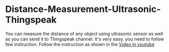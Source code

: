 # Distance-Measurement-Ultrasonic-Thingspeak

You can measure the distance of any object using ultrasonic sensor as well as you can send it to Thingspeak channel. It's very easy. you need to follow few instruction. 
Follow the instruction as shown in the [Video in youtube](https://youtu.be/02xFzPN7Y1c)
